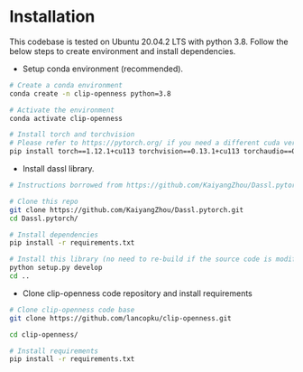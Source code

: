 # Installation

This codebase is tested on Ubuntu 20.04.2 LTS with python 3.8. Follow the below steps to create environment and install dependencies.

* Setup conda environment (recommended).
```bash
# Create a conda environment
conda create -n clip-openness python=3.8

# Activate the environment
conda activate clip-openness

# Install torch and torchvision
# Please refer to https://pytorch.org/ if you need a different cuda version
pip install torch==1.12.1+cu113 torchvision==0.13.1+cu113 torchaudio==0.12.1 --extra-index-url https://download.pytorch.org/whl/cu113
```

* Install dassl library.
```bash
# Instructions borrowed from https://github.com/KaiyangZhou/Dassl.pytorch#installation

# Clone this repo
git clone https://github.com/KaiyangZhou/Dassl.pytorch.git
cd Dassl.pytorch/

# Install dependencies
pip install -r requirements.txt

# Install this library (no need to re-build if the source code is modified)
python setup.py develop
cd ..
```

* Clone clip-openness code repository and install requirements
```bash
# Clone clip-openness code base
git clone https://github.com/lancopku/clip-openness.git

cd clip-openness/

# Install requirements
pip install -r requirements.txt
```